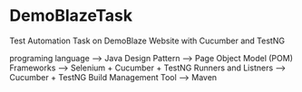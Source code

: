 # DemoBlazeTask
Test Automation Task on DemoBlaze Website with Cucumber and TestNG

programing language --> Java
Design Pattern --> Page Object Model (POM)
Frameworks --> Selenium + Cucumber + TestNG
Runners and Listners --> Cucumber + TestNG
Build Management Tool --> Maven
